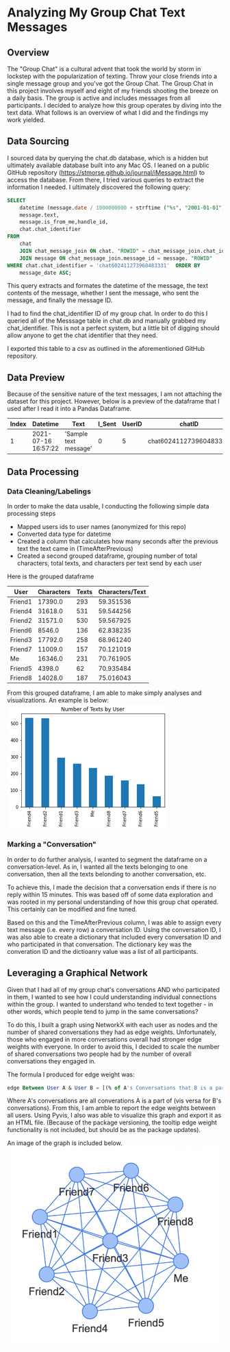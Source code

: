 # Analyzing My Group Chat Text Messages


## Overview 

The "Group Chat" is a cultural advent that took the world by storm in lockstep with the popularization of texting. Throw your close friends into a single message group and you've got the Group Chat. The Group Chat in this project involves myself and eight of my friends shooting the breeze on a daily basis. The group is active and includes messages from all participants. I decided to analyze how this group operates by diving into the text data. What follows is an overview of what I did and the findings my work yielded. 

## Data Sourcing 

I sourced data by querying the chat.db database, which is a hidden but ultimately available database built into any Mac OS. I leaned on a public GitHub repository (https://stmorse.github.io/journal/iMessage.html) to access the database. From there, I tried various queries to extract the information I needed. I ultimately discovered the following query: 

~~~~sql
SELECT
    datetime (message.date / 1000000000 + strftime ("%s", "2001-01-01"), "unixepoch", "localtime") AS message_date,
    message.text,
    message.is_from_me,handle_id, 
    chat.chat_identifier
FROM
    chat
    JOIN chat_message_join ON chat. "ROWID" = chat_message_join.chat_id
    JOIN message ON chat_message_join.message_id = message. "ROWID"
WHERE chat.chat_identifier = 'chat602411273960483331'  ORDER BY
    message_date ASC;
~~~~

This query extracts and formates the datetime of the message, the text contents of the message, whether I sent the message, who sent the message, and finally the message ID. 

I had to find the chat_identifier ID of my group chat. In order to do this I queried all of the Messsage table in chat.db and manually grabbed my chat_identifier. This is not a perfect system, but a little bit of digging should allow anyone to get the chat identifier that they need. 

I exported this table to a csv as outlined in the aforementioned GitHub repository. 

## Data Preview 

Because of the sensitive nature of the text messages, I am not attaching the dataset for this project. However, below is a preview of the dataframe that I used after I read it into a Pandas Dataframe. 

Index | Datetime | Text | I_Sent | UserID | chatID |
| --- | --- | --- | --- |--- |--- |
1 | 2021-07-16 16:57:22 | 'Sample text message' | 0 | 5 | chat602411273960483331 |

## Data Processing

### Data Cleaning/Labelings

In order to make the data usable, I conducting the following simple data processing steps 
- Mapped users ids to user names (anonymized for this repo)
- Converted data type for datetime
- Created a column that calculates how many seconds after the previous text the text came in (TimeAfterPrevious)
- Created a second grouped dataframe, grouping number of total characters, total texts, and characters per text send by each user 

Here is the grouped dataframe 

User | Characters | Texts | Characters/Text |
| --- | --- | --- |--- |
Friend1	| 17390.0	|293	|59.351536 |
Friend4	| 31618.0	|531	|59.544256 |
Friend2|	31571.0	|530	|59.567925 |
Friend6|	8546.0	|136	|62.838235 | 
Friend3|	17792.0	|258	|68.961240 |
Friend7|	11009.0	|157	|70.121019 |
Me	|16346.0	|231	|70.761905 | 
Friend5|	4398.0	|62	|70.935484 |
Friend8	|14028.0	|187	|75.016043 |

From this grouped dataframe, I am able to make simply analyses and visualizations. An example is below: 
![alt text](https://github.com/aks5bx/iMessage-Chatbot/blob/main/NumberofTexts.png)

### Marking a "Conversation" 

In order to do further analysis, I wanted to segment the dataframe on a conversation-level. As in, I wanted all the texts belonging to one conversation, then all the texts belonding to another conversation, etc. 

To achieve this, I made the decision that a conversation ends if there is no reply within 15 minutes. This was based off of some data exploration and was rooted in my personal understanding of how this group chat operated. This certainly can be modified and fine tuned. 

Based on this and the TimeAfterPrevious column, I was able to assign every text message (i.e. every row) a conversation ID. Using the conversation ID, I was also able to create a dictionary that included every conversation ID and who participated in that conversation. The dictionary key was the converation ID and the dictioanry value was a list of all participants. 

## Leveraging a Graphical Network 

Given that I had all of my group chat's conversations AND who participated in them, I wanted to see how I could understanding individual connections within the group. I wanted to understand who tended to text together - in other words, which people tend to jump in the same conversations? 

To do this, I built a graph using NetworkX with each user as nodes and the number of shared conversations they had as edge weights. Unfortunately, those who engaged in more conversations overall had stronger edge weights with everyone. In order to avoid this, I decided to scale the number of shared conversations two people had by the number of overall conversations they engaged in. 

The formula I produced for edge weight was: 

~~~~sql
edge Between User A & User B = [(% of A's Conversations that B is a part of) + (% of B's Conversations that A is a part of)] / 2
~~~~

Where A's conversations are all converations A is a part of (vis versa for B's conversations). From this, I am amble to report the edge weights between all users. Using Pyvis, I also was able to visualize this graph and export it as an HTML file. (Because of the package versioning, the tooltip edge weight functionality is not included, but should be as the package updates). 

An image of the graph is included below. 
![alt text](https://github.com/aks5bx/iMessage-Chatbot/blob/main/GraphImage.png)
